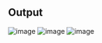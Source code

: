 ## **Output**
![image](https://user-images.githubusercontent.com/75306261/202654125-48bb9d49-8e6a-4297-9b1d-62ffe7f47055.png)
![image](https://user-images.githubusercontent.com/75306261/202654132-877ea93a-a55e-487b-8ba8-759056a73107.png)
![image](https://user-images.githubusercontent.com/75306261/202654147-0b8e0004-a249-4b16-8296-e3ec4b6f3fe7.png)
